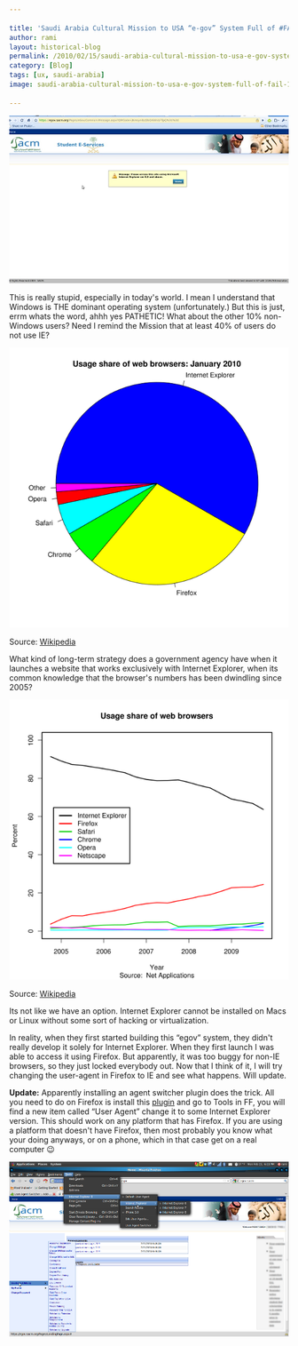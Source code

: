 ```yaml
---

title: 'Saudi Arabia Cultural Mission to USA “e-gov” System Full of #FAIL'
author: rami
layout: historical-blog 
permalink: /2010/02/15/saudi-arabia-cultural-mission-to-usa-e-gov-system-full-of-fail/
category: [Blog]
tags: [ux, saudi-arabia]
image: saudi-arabia-cultural-mission-to-usa-e-gov-system-full-of-fail-1.jpg

---
```



![Saudi Arabia Cultural Mission to USA e-gov system fail](/assets/images/content/blog/saudi-arabia-cultural-mission-to-usa-e-gov-system-full-of-fail-1.jpg)

This is really stupid, especially in today's world. I mean I understand that Windows is THE dominant operating system (unfortunately.) But this is just, errm whats the word, ahhh yes PATHETIC! What about the other 10% non-Windows users? Need I remind the Mission that at least 40% of users do not use IE? 

![Saudi Arabia Cultural Mission to USA e-gov system fail](/assets/images/content/blog/saudi-arabia-cultural-mission-to-usa-e-gov-system-full-of-fail-2.png)

Source: [Wikipedia](http://en.wikipedia.org/wiki/Usage_share_of_web_browsers)

 
What kind of long-term strategy does a government agency have when it launches a website that works exclusively with Internet Explorer, when its common knowledge that the browser's numbers has been dwindling since 2005?

![Saudi Arabia Cultural Mission to USA e-gov system fail](/assets/images/content/blog/saudi-arabia-cultural-mission-to-usa-e-gov-system-full-of-fail-3.png)

Source: [Wikipedia](http://en.wikipedia.org/wiki/Usage_share_of_web_browsers)

Its not like we have an option. Internet Explorer cannot be installed on Macs or Linux without some sort of hacking or virtualization.

In reality, when they first started building this “egov” system, they didn't really develop it solely for Internet Explorer. When they first launch I was able to access it using Firefox. But apparently, it was too buggy for non-IE browsers, so they just locked everybody out. Now that I think of it, I will try changing the user-agent in Firefox to IE and see what happens. Will update. 

**Update:** Apparently installing an agent switcher plugin does the trick. All you need to do on Firefox is install this [plugin](https://addons.mozilla.org/en-US/firefox/addon/59) and go to Tools in FF, you will find a new item called “User Agent” change it to some Internet Explorer version. This should work on any platform that has Firefox. If you are using a platform that doesn't have Firefox, then most probably you know what your doing anyways, or on a phone, which in that case get on a real computer 😉

![Saudi Arabia Cultural Mission to USA e-gov system fail](/assets/images/content/blog/saudi-arabia-cultural-mission-to-usa-e-gov-system-full-of-fail-4.png)
